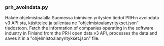 ### prh_avoindata.py
Hakee ohjelmistoalalla Suomessa toimivien yritysten tiedot PRH:n avoindata v3 API:sta, käsittelee ja tallentaa ne "ohjelmistoalanyritykset.json" tiedostoon.
Fetch the information of companies operating in the software industry in Finland from the PRH open data v3 API, processes the data and saves it in a "ohjelmistoalanyritykset.json" file.
